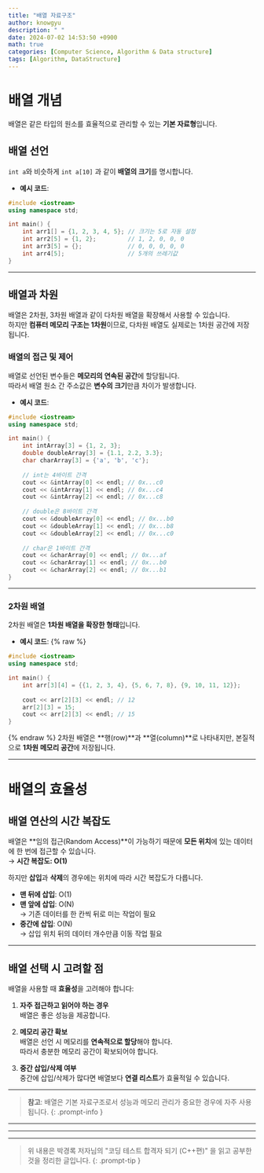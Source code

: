 ```yaml
---
title: "배열 자료구조"
author: knowgyu
description: " "
date: 2024-07-02 14:53:50 +0900
math: true
categories: [Computer Science, Algorithm & Data structure]
tags: [Algorithm, DataStructure]
---
```


# 배열 개념

배열은 같은 타입의 원소를 효율적으로 관리할 수 있는 **기본 자료형**입니다.

## 배열 선언

`int a`와 비슷하게 `int a[10]` 과 같이 **배열의 크기**를 명시합니다.

- **예시 코드**:

```cpp
#include <iostream>
using namespace std;

int main() {
    int arr1[] = {1, 2, 3, 4, 5}; // 크기는 5로 자동 설정
    int arr2[5] = {1, 2};         // 1, 2, 0, 0, 0
    int arr3[5] = {};             // 0, 0, 0, 0, 0
    int arr4[5];                  // 5개의 쓰레기값
}
```

---

## 배열과 차원

배열은 2차원, 3차원 배열과 같이 다차원 배열을 확장해서 사용할 수 있습니다.  
하지만 **컴퓨터 메모리 구조는 1차원**이므로, 다차원 배열도 실제로는 1차원 공간에 저장됩니다.

### 배열의 접근 및 제어

배열로 선언된 변수들은 **메모리의 연속된 공간**에 할당됩니다.  
따라서 배열 원소 간 주소값은 **변수의 크기**만큼 차이가 발생합니다.

- **예시 코드**:

```cpp
#include <iostream>
using namespace std;

int main() {
    int intArray[3] = {1, 2, 3};
    double doubleArray[3] = {1.1, 2.2, 3.3};
    char charArray[3] = {'a', 'b', 'c'};
    
    // int는 4바이트 간격
    cout << &intArray[0] << endl; // 0x...c0
    cout << &intArray[1] << endl; // 0x...c4
    cout << &intArray[2] << endl; // 0x...c8
    
    // double은 8바이트 간격
    cout << &doubleArray[0] << endl; // 0x...b0
    cout << &doubleArray[1] << endl; // 0x...b8
    cout << &doubleArray[2] << endl; // 0x...c0
    
    // char은 1바이트 간격
    cout << &charArray[0] << endl; // 0x...af
    cout << &charArray[1] << endl; // 0x...b0
    cout << &charArray[2] << endl; // 0x...b1
}
```

---

### 2차원 배열

2차원 배열은 **1차원 배열을 확장한 형태**입니다.

- **예시 코드**:
{% raw %}
```cpp
#include <iostream>
using namespace std;

int main() {
    int arr[3][4] = {{1, 2, 3, 4}, {5, 6, 7, 8}, {9, 10, 11, 12}};
    
    cout << arr[2][3] << endl; // 12
    arr[2][3] = 15;
    cout << arr[2][3] << endl; // 15
}
```
{% endraw %}
2차원 배열은 **행(row)**과 **열(column)**로 나타내지만, 본질적으로 **1차원 메모리 공간**에 저장됩니다.

---

# 배열의 효율성

## 배열 연산의 시간 복잡도

배열은 **임의 접근(Random Access)**이 가능하기 때문에 **모든 위치**에 있는 데이터에 한 번에 접근할 수 있습니다.  
→ **시간 복잡도: O(1)**

하지만 **삽입**과 **삭제**의 경우에는 위치에 따라 시간 복잡도가 다릅니다.

- **맨 뒤에 삽입**: O(1)
- **맨 앞에 삽입**: O(N)  
  → 기존 데이터를 한 칸씩 뒤로 미는 작업이 필요
- **중간에 삽입**: O(N)  
  → 삽입 위치 뒤의 데이터 개수만큼 이동 작업 필요

---

## 배열 선택 시 고려할 점

배열을 사용할 때 **효율성**을 고려해야 합니다:

1. **자주 접근하고 읽어야 하는 경우**  
   배열은 좋은 성능을 제공합니다.
   
2. **메모리 공간 확보**  
   배열은 선언 시 메모리를 **연속적으로 할당**해야 합니다.  
   따라서 충분한 메모리 공간이 확보되어야 합니다.

3. **중간 삽입/삭제 여부**  
   중간에 삽입/삭제가 많다면 배열보다 **연결 리스트**가 효율적일 수 있습니다.

---

> **참고**: 배열은 기본 자료구조로서 성능과 메모리 관리가 중요한 경우에 자주 사용됩니다.
{: .prompt-info }

---
---
---
> 위 내용은 박경록 저자님의 "코딩 테스트 합격자 되기 (C++편)" 을 읽고 공부한 것을 정리한 글입니다.
{: .prompt-tip }

